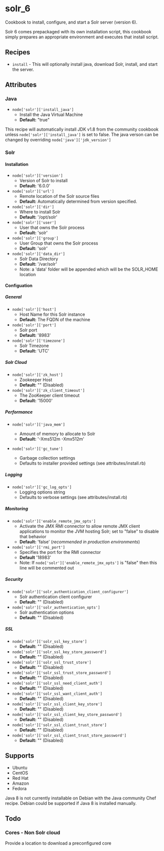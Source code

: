 # solr_6

Cookbook to install, configure, and start a Solr server (version 6).

Solr 6 comes prepackaged with its own installation script, this cookbook simply prepares an appropriate environment and executes that install script.

## Recipes

 - `install` - This will optionally install java, download Solr, install, and start the server.

## Attributes

### Java
 - `node['solr']['install_java']`
 	- Install the Java Virtual Machine
 	- **Default:** "true"

This recipe will automatically install JDK v1.8 from the community cookbook unless `node['solr']['install_java']` is set to false. The java verson can be changed by overriding `node['java']['jdk_version']`

### Solr
#### Installation
 - `node['solr']['version']`
 	- Version of Solr to install
 	- **Default:** '6.0.0'
 - `node['solr']['url']`
 	- Remote location of the Solr source files
 	- **Default:** Automatically determined from version specified.
 - `node['solr']['dir']`
 	- Where to install Solr
 	- **Default:** '/opt/solr'
 - `node['solr']['user']`
 	- User that owns the Solr process
 	- **Default:** 'solr'
 - `node['solr']['group']`
 	- User Group that owns the Solr process
 	- **Default:** 'solr'
 - `node['solr']['data_dir']`
 	 - Solr Data Directory
 	 - **Default:** '/var/solr'
 	 - Note: a 'data' folder will be appended which will be the SOLR_HOME location

#### Configuation
##### General
 - `node['solr']['host']`
 	- Host Name for this Solr instance
 	- **Default:** The FQDN of the machine
 - `node['solr']['port']`
	- Solr port
	- **Default:** '8983'
 - `node['solr']['timezone']`
 	- Solr Timezone
 	- **Default:** 'UTC'

##### Solr Cloud
 - `node['solr']['zk_host']`
 	- Zookeeper Host
 	- **Default:** "" (Disabled)
 - `node['solr']['zk_client_timeout']`
 	- The ZooKeeper client timeout
 	- **Default:** '15000'

##### Performance
 - `node['solr']['java_mem']`
 	- Amount of memory to allocate to Solr
 	- **Default:** '-Xms512m -Xmx512m'

 - `node['solr']['gc_tune']`
 	- Garbage collection settings
 	- Defaults to installer provided settings (see attributes/install.rb)

##### Logging
 - `node['solr']['gc_log_opts']`
 	- Logging options string
 	- Defaults to verbose settings (see attributes/install.rb)

##### Monitoring
 - `node['solr']['enable_remote_jmx_opts']`
 	- Activate the JMX RMI connector to allow remote JMX client applications
 	to monitor the JVM hosting Solr; set to "false" to disable that behavior
	- **Default:** 'false' (*recommended in production environments*)
 - `node['solr']['rmi_port']`
 	- Specifies the port for the RMI connector
 	- **Default** '18983'
 	- Note: If `node['solr']['enable_remote_jmx_opts']` is "false" then this line will be commented out

##### Security
 - `node['solr']['solr_authentication_client_configurer']`
 	- Solr authentication client configurer
 	- **Default:** "" (Disabled)
 - `node['solr']['solr_authentication_opts']`
 	- Solr authentication options
 	- **Default:** "" (Disabled)

##### SSL
 - `node['solr']['solr_ssl_key_store']`
 	- **Default:** "" (Disabled)
 - `node['solr']['solr_ssl_key_store_password']`
 	- **Default:** "" (Disabled)
 - `node['solr']['solr_ssl_trust_store']`
 	- **Default:** "" (Disabled)
 - `node['solr']['solr_ssl_trust_store_password']`
 	- **Default:** "" (Disabled)
 - `node['solr']['solr_ssl_need_client_auth']`
 	- **Default:** "" (Disabled)
 - `node['solr']['solr_ssl_want_client_auth']`
 	- **Default:** "" (Disabled)
 - `node['solr']['solr_ssl_client_key_store']`
 	- **Default:** "" (Disabled)
 - `node['solr']['solr_ssl_client_key_store_password']`
 	- **Default:** "" (Disabled)
 - `node['solr']['solr_ssl_client_trust_store']`
 	- **Default:** "" (Disabled)
 - `node['solr']['solr_ssl_client_trust_store_password']`
 	- **Default:** "" (Disabled)

## Supports
 - Ubuntu
 - CentOS
 - Red Hat
 - Amazon
 - Fedora

Java 8 is not currently installable on Debian with the Java community Chef recipe. Debian could be supported if Java 8 is installed manually.

## Todo

### Cores - Non Solr cloud

Provide a location to download a preconfigured core
